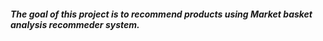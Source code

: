 ##### The goal of this project is to recommend products using Market basket analysis recommeder system.
